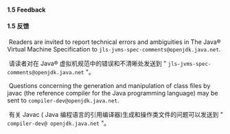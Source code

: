#### 1.5 Feedback

#### 1.5 反馈

​		Readers are invited to report technical errors and ambiguities in The Java® Virtual Machine Specification to 
`jls-jvms-spec-comments@openjdk.java.net`.

​		请读者对在 Java® 虚拟机规范中的错误和不清晰处发送到 " `jls-jvms-spec-comments@openjdk.java.net` "。	

​		Questions concerning the generation and manipulation of class files by javac (the reference compiler for the Java 
programming language) may be sent to `compiler-dev@openjdk.java.net`.

​		有关 Javac ( Java 编程语言的引用编译器)生成和操作类文件的问题可以发送到 " `compiler-dev@ openjdk.java.net` "。